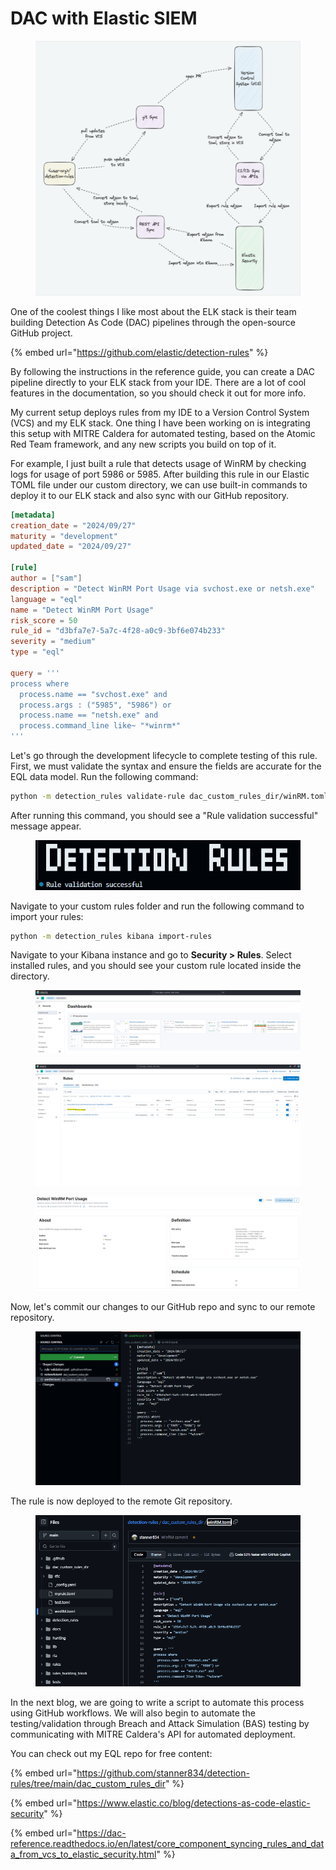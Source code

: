 # DAC with Elastic SIEM

<figure><img src="../../.gitbook/assets/image.png" alt=""><figcaption></figcaption></figure>



One of the coolest things I like most about the ELK stack is their team building Detection As Code (DAC) pipelines through the open-source GitHub project.

{% embed url="https://github.com/elastic/detection-rules" %}

By following the instructions in the reference guide, you can create a DAC pipeline directly to your ELK stack from your IDE. There are a lot of cool features in the documentation, so you should check it out for more info.

My current setup deploys rules from my IDE to a Version Control System (VCS) and my ELK stack. One thing I have been working on is integrating this setup with MITRE Caldera for automated testing, based on the Atomic Red Team framework, and any new scripts you build on top of it.

For example, I just built a rule that detects usage of WinRM by checking logs for usage of port 5986 or 5985. After building this rule in our Elastic TOML file under our custom directory, we can use built-in commands to deploy it to our ELK stack and also sync with our GitHub repository.

```toml
[metadata]
creation_date = "2024/09/27"
maturity = "development"
updated_date = "2024/09/27"

[rule]
author = ["sam"]
description = "Detect WinRM Port Usage via svchost.exe or netsh.exe"
language = "eql"
name = "Detect WinRM Port Usage"
risk_score = 50
rule_id = "d3bfa7e7-5a7c-4f28-a0c9-3bf6e074b233"
severity = "medium"
type = "eql"

query = '''
process where 
  process.name == "svchost.exe" and 
  process.args : ("5985", "5986") or
  process.name == "netsh.exe" and 
  process.command_line like~ "*winrm*"
'''
```

Let's go through the development lifecycle to complete testing of this rule. First, we must validate the syntax and ensure the fields are accurate for the EQL data model. Run the following command:

```bash
python -m detection_rules validate-rule dac_custom_rules_dir/winRM.toml
```

After running this command, you should see a "Rule validation successful" message appear.

<figure><img src="../../.gitbook/assets/image (1).png" alt=""><figcaption></figcaption></figure>

Navigate to your custom rules folder and run the following command to import your rules:

```bash
python -m detection_rules kibana import-rules
```

Navigate to your Kibana instance and go to **Security > Rules**. Select installed rules, and you should see your custom rule located inside the directory.

<figure><img src="../../.gitbook/assets/image (2).png" alt=""><figcaption></figcaption></figure>

<figure><img src="../../.gitbook/assets/image (4).png" alt=""><figcaption></figcaption></figure>

<figure><img src="../../.gitbook/assets/image (6).png" alt=""><figcaption></figcaption></figure>

Now, let's commit our changes to our GitHub repo and sync to our remote repository.&#x20;

<figure><img src="../../.gitbook/assets/image (7).png" alt=""><figcaption></figcaption></figure>

The rule is now deployed to the remote Git repository.

<figure><img src="../../.gitbook/assets/image (8).png" alt=""><figcaption></figcaption></figure>

In the next blog, we are going to write a script to automate this process using GitHub workflows. We will also begin to automate the testing/validation through Breach and Attack Simulation (BAS) testing by communicating with MITRE Caldera's API for automated deployment.

You can check out my EQL repo for free content:

{% embed url="https://github.com/stanner834/detection-rules/tree/main/dac_custom_rules_dir" %}

{% embed url="https://www.elastic.co/blog/detections-as-code-elastic-security" %}

{% embed url="https://dac-reference.readthedocs.io/en/latest/core_component_syncing_rules_and_data_from_vcs_to_elastic_security.html" %}

